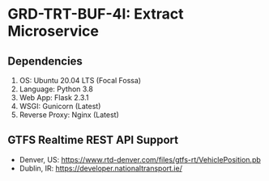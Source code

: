 # GRD-TRT-BUF-4I: Extract Microservice

## Dependencies
1. OS: Ubuntu 20.04 LTS (Focal Fossa)
2. Language: Python 3.8 
3. Web App: Flask 2.3.1
4. WSGI: Gunicorn (Latest)
5. Reverse Proxy: Nginx (Latest)

## GTFS Realtime REST API Support
- Denver, US: https://www.rtd-denver.com/files/gtfs-rt/VehiclePosition.pb
- Dublin, IR: https://developer.nationaltransport.ie/